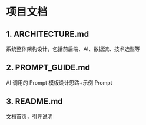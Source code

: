 # 项目文档

## 1. ARCHITECTURE.md

系统整体架构设计，包括前后端、AI、数据流、技术选型等

## 2. PROMPT_GUIDE.md

AI 调用的 Prompt 模板设计思路+示例 Prompt

## 3. README.md

文档首页，引导说明
